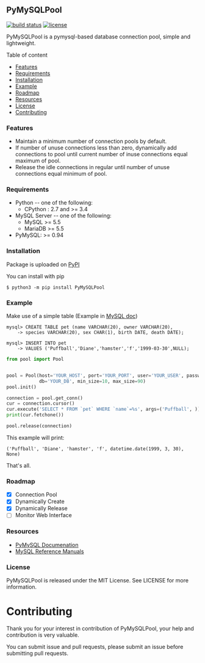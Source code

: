 ## PyMySQLPool

[![build status](https://travis-ci.org/zongzhenh/PyMySQLPool.svg?branch=master)](hhttps://travis-ci.org/zongzhenh/PyMySQLPool.svg?branch=master) [![license](https://img.shields.io/dub/l/vibe-d.svg)](./LICENSE)

PyMySQLPool is a pymysql-based database connection pool, simple and lightweight.

Table of content

- [Features](https://github.com/zongzhenh/PyMySQLPool#features)
- [Requirements](https://github.com/zongzhenh/PyMySQLPool/blob/master/README.md#requirements)
- [Installation](https://github.com/zongzhenh/PyMySQLPool/blob/master/README.md#installation)
- [Example](https://github.com/zongzhenh/PyMySQLPool/blob/master/README.md#example)
- [Roadmap](https://github.com/zongzhenh/PyMySQLPool/blob/master/README.md#roadmap)
- [Resources](https://github.com/zongzhenh/PyMySQLPool/blob/master/README.md#resources)
- [License](https://github.com/zongzhenh/PyMySQLPool/blob/master/README.md#license)
- [Contributing](https://github.com/zongzhenh/PyMySQLPool/blob/master/README.md#contributing)

### Features

- Maintain a minimum number of connection pools by default.
- If number of unuse connections less than zero, dynamically add connections to pool until current number of inuse connections equal maximum of pool.
- Release the idle connections in regular until number of unuse connections equal minimum of pool.

### Requirements

- Python -- one of the following:
    - CPython : 2.7 and >= 3.4
- MySQL Server -- one of the following:
    - MySQL >= 5.5
    - MariaDB >= 5.5
- PyMySQL: >= 0.94

### Installation

Package is uploaded on [PyPI](https://github.com/zongzhenh/PyMySQLPool/blob/master/README.md#pymysqlpool)

You can install with pip

```
$ python3 -m pip install PyMySQLPool
```

### Example

Make use of a simple table (Example in [MySQL doc](https://dev.mysql.com/doc/refman/8.0/en/creating-tables.html))

```mysql
mysql> CREATE TABLE pet (name VARCHAR(20), owner VARCHAR(20),
    -> species VARCHAR(20), sex CHAR(1), birth DATE, death DATE);

mysql> INSERT INTO pet
    -> VALUES ('Puffball','Diane','hamster','f','1999-03-30',NULL);
```

```python
from pool import Pool


pool = Pool(host='YOUR_HOST', port='YOUR_PORT', user='YOUR_USER', password='YOUR_PASSWORD',
            db='YOUR_DB', min_size=10, max_size=90)
pool.init()

connection = pool.get_conn()
cur = connection.cursor()
cur.execute('SELECT * FROM `pet` WHERE `name`=%s', args=('Puffball', ))
print(cur.fetchone())

pool.release(connection)
```

This example will print:

```
('Puffball', 'Diane', 'hamster', 'f', datetime.date(1999, 3, 30), None)
```

That's all.

### Roadmap

+ [x] Connection Pool
+ [x] Dynamically Create
+ [x] Dynamically Release
+ [ ] Monitor Web Interface

### Resources

- [PyMySQL Documenation](https://pymysql.readthedocs.io/en/latest/index.html)
- [MySQL Reference Manuals](https://dev.mysql.com/doc/refman/8.0/en/)

### License

PyMySQLPool is released under the MIT License. See LICENSE for more information.

# Contributing

Thank you for your interest in contribution of PyMySQLPool, your help and contribution is very valuable. 

You can submit issue and pull requests, please submit an issue before submitting pull requests.
